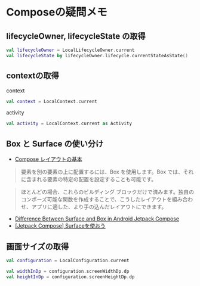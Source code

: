 # Composeの疑問メモ

## lifecycleOwner, lifecycleState の取得

```kotlin
val lifecycleOwner = LocalLifecycleOwner.current
val lifecycleState by lifecycleOwner.lifecycle.currentStateAsState()
```

## contextの取得

context

```kotlin
val context = LocalContext.current
```

activity

```kotlin
val activity = LocalContext.current as Activity
```


## Box と Surface の使い分け

- [Compose レイアウトの基本](https://developer.android.com/jetpack/compose/layouts/basics?hl=ja)

> 要素を別の要素の上に配置するには、Box を使用します。Box では、それに含まれる要素の特定の配置を設定することも可能です。

> ほとんどの場合、これらのビルディング ブロックだけで済みます。独自のコンポーズ可能な関数を作成することで、こうしたレイアウトを組み合わせ、アプリに適した、より手の込んだレイアウトにできます。

- [Difference Between Surface and Box in Android Jetpack Compose](https://codingwithrashid.com/difference-between-surface-and-box-in-android-jetpack-compose/)
- [[Jetpack Compose] Surfaceを使おう](https://zenn.dev/kgmyshin/articles/89ed1d35292093)

## 画面サイズの取得

```kotlin
val configuration = LocalConfiguration.current

val widthInDp = configuration.screenWidthDp.dp
val heightInDp = configuration.screenHeightDp.dp
```
